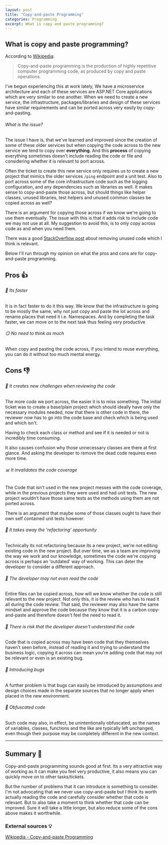 ```yaml
---
layout: post
title: "Copy-and-paste Programming"
categories: Programming
excerpt: What is copy and paste programming?
---
```


## What is copy and paste programming?

According to [Wikipedia](https://en.wikipedia.org/wiki/Copy-and-paste_programming):

 > Copy-and-paste programming is the production of highly repetitive computer programming code, as produced by copy and paste operations.

I've begun experiencing this at work lately, We have a microservice architecture and each of these services are ASP.NET Core applications which are very similar to one another. When we need to create a new service, the infrastructure, packages/libraries and design of these services have similar requirements and can be ported across very easily by copy-and-pasting.

###### What is the issue?
The issue I have is, that we've learned and improved since the creation of some of these older services but when copying the code across to the new service we tend to copy over **everything**. And this **process** of copying everything sometimes doesn't include reading the code or file and considering whether it is relevant to port across.

Often the ticket to create this new service only requires us to create a new project that mimics the older services `/ping` endpoint and a unit test. Also to port across some of the core infrastructure code such as the logging configuration, and any dependencies such as libraries as well. It makes sense to copy-and-paste those across, but should things like helper classes, unused libraries, test helpers and unused common classes be copied across as well?

There is an argument for copying those across if we know we're going to use them eventually. The issue with this is that it adds risk to include code we may not use at all. My suggestion to avoid this, is to only copy across code as and when you need them.

There was a good [StackOverflow post](https://stackoverflow.com/a/15700228/2405120)  about removing unused code which I think is relevant.


Below I'll run through my opinion on what the pros and cons are for copy-and-paste programming.


## Pros &#x1f44d;

###### &#x1f3c3; Its faster
It is in fact faster to do it this way. We know that the infrastructure is going to be mostly the same, why not just copy and paste the lot across and rename places that need it i.e. Namespaces. And by completing the task faster, we can move on to the next task thus feeling very productive

###### &#x1f60f; No need to think as much

When copy and pasting the code across, if you intend to reuse everything, you can do it without too much mental energy.

## Cons &#x1f44e;

###### &#x1f9d0; It creates new challenges when reviewing the code

The more code we port across, the easier it is to miss something. The initial ticket was to create a base/plain project which should ideally have only the necessary modules needed, now that there is other code in there, the reviewer now has to go into the code base and check which is being used and which isn't.

Having to check each class or method and see if it is needed or not is incredibly time consuming.

It also causes confusion why those unnecessary classes are there at first glance. And asking the developer to remove the dead code requires even more time.

###### &#x1f4ca; It invalidates the code coverage

The Code that isn't used in the new project messes with the code coverage, while in the previous projects they were used and had unit tests. The new project wouldn't have those same tests as the methods using them are not ported across.

There is an argument that maybe some of those classes ought to have their own self contained unit tests however.

###### &#x1f9f9; It takes away the 'refactoring' opportunity

Technically its not refactoring because its a new project, we're not editing existing code in the new project. But over time, we as a team are improving the way we work and our knowledge, sometimes the code we're copying across is perhaps an 'outdated' way of working. This can deter the developer to consider a different approach.

######  &#x1f648; The developer may not even read the code

Entire files can be copied across, how will we know whether the code is still relevant to the new project. Not only this, it is the review who has to read it all during the code review. That said, the reviewer may also have the same mindset and approve the code because they know that it is a carbon copy-and-paste and therefore doesn't feel the need to read it.

######  &#x1f649; There is risk that the developer doesn't understand the code

Code that is copied across may have been code that they themselves haven't seen before, instead of reading it and trying to understand the business logic, copying it across can mean you're adding code that may not be relevant or even is an existing bug.

###### &#x1f41e; Introducing bugs
A further problem is that bugs can easily be introduced by assumptions and design choices made in the separate sources that no longer apply when placed in the new environment.

###### &#x1f9d0; Obfuscated code
Such code may also, in effect, be unintentionally obfuscated, as the names of variables, classes, functions and the like are typically left unchanged, even though their purpose may be completely different in the new context.

---

## Summary &#x1f4dd;

Copy-and-paste programming sounds good at first. Its a very attractive way of working as it can make you feel very productive, it also means you can quickly move on to other tasks/tickets.

But the number of problems that it can introduce is something to consider. I'm not advocating that we never use copy-and-paste but I think its worth actually reading the code and carefully consider whether that code is relevant. But to also take a moment to think whether that code can be improved. Sure it will take a little longer, but also reduce some of the cons above makes it worthwhile.



### External sources &#x1f4a1;

[Wikipedia - Copy-and-paste Programming](https://en.wikipedia.org/wiki/Copy-and-paste_programming)